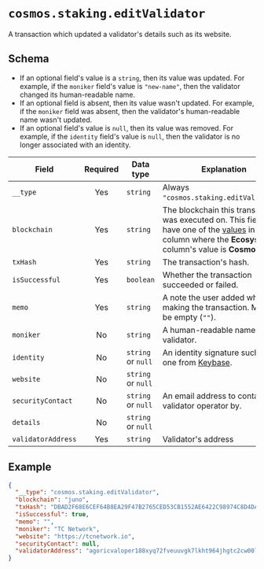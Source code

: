 # `cosmos.staking.editValidator`

A transaction which updated a validator's details such as its website.

## Schema

- If an optional field's value is a `string`, then its value was updated. For example, if the `moniker` field's value is `"new-name"`, then the validator changed its human-readable name.
- If an optional field is absent, then its value wasn't updated. For example, if the `moniker` field was absent, then the validator's human-readable name wasn't updated.
- If an optional field's value is `null`, then its value was removed. For example, if the `identity` field's value is `null`, then the validator is no longer associated with an identity.

| Field              | Required | Data type          | Explanation                                                                                                                                                                                   | Example                                                                                             |
| ------------------ | :------: | ------------------ | --------------------------------------------------------------------------------------------------------------------------------------------------------------------------------------------- | --------------------------------------------------------------------------------------------------- |
| `__type`           |   Yes    | `string`           | Always `"cosmos.staking.editValidator"`.                                                                                                                                                      | `"cosmos.staking.editValidator"`                                                                    |
| `blockchain`       |   Yes    | `string`           | The blockchain this transaction was executed on. This field will have one of the [values](../../blockchains.md) in the **ID** column where the **Ecosystem** column's value is **Cosmos**. | `"juno"`                                                                                            |
| `txHash`           |   Yes    | `string`           | The transaction's hash.                                                                                                                                                                       | `"DBAD2F68E6CEF64B8EA29F47B2765CED53CB1552AE6422C98974C8D4DA8869F8"`                                |
| `isSuccessful`     |   Yes    | `boolean`          | Whether the transaction succeeded or failed.                                                                                                                                                  | `true`                                                                                              |
| `memo`             |   Yes    | `string`           | A note the user added while making the transaction. Maybe be empty (`""`).                                                                                                                    | `"I owed you 1.5 ATOM since you paid for lunch."`                                                   |
| `moniker`          |    No    | `string`           | A human-readable name for the validator.                                                                                                                                                      | `"TC Network"`                                                                                      |
| `identity`         |    No    | `string` or `null` | An identity signature such as one from [Keybase](https://keybase.io/).                                                                                                                        |                                                                                                     |
| `website`          |    No    | `string` or `null` |                                                                                                                                                                                               | `"https://tcnetwork.io"`                                                                            |
| `securityContact`  |    No    | `string` or `null` | An email address to contact the validator operator by.                                                                                                                                        | `"validator@example.com"`                                                                           |
| `details`          |    No    | `string` or `null` |                                                                                                                                                                                               | `"TC Network is a group providing staking service, building the dApp and more for Cosmos projects"` |
| `validatorAddress` |   Yes    | `string`           | Validator's address                                                                                                                                                                           | `"agoricvaloper188xyq72fveuuvgk7lkht964jhgtc2cw00lf2zn"`                                            |

## Example

```json
{
  "__type": "cosmos.staking.editValidator",
  "blockchain": "juno",
  "txHash": "DBAD2F68E6CEF64B8EA29F47B2765CED53CB1552AE6422C98974C8D4DA8869F8",
  "isSuccessful": true,
  "memo": "",
  "moniker": "TC Network",
  "website": "https://tcnetwork.io",
  "securityContact": null,
  "validatorAddress": "agoricvaloper188xyq72fveuuvgk7lkht964jhgtc2cw00lf2zn"
}
```
